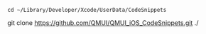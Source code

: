 
`cd ~/Library/Developer/Xcode/UserData/CodeSnippets`

git clone https://github.com/QMUI/QMUI_iOS_CodeSnippets.git ./
